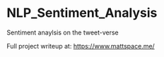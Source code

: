 # NLP_Sentiment_Analysis
Sentiment anaylsis on the tweet-verse

Full project writeup at: https://www.mattspace.me/
